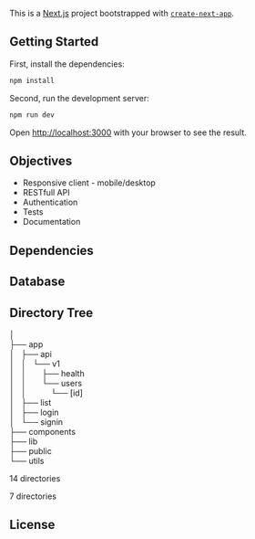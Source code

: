 This is a [Next.js](https://nextjs.org) project bootstrapped with [`create-next-app`](https://nextjs.org/docs/app/api-reference/cli/create-next-app).

## Getting Started

First, install the dependencies:

```bash
npm install
```

Second, run the development server:

```bash
npm run dev
```

Open [http://localhost:3000](http://localhost:3000) with your browser to see the result.

## Objectives

* Responsive client - mobile/desktop
* RESTfull API
* Authentication
* Tests
* Documentation

## Dependencies

## Database

## Directory Tree
│ </br>
├── app </br>
│   ├── api </br>
│   │   └── v1 </br>
│   │       ├── health </br>
│   │       └── users </br>
│   │           └── [id] </br>
│   ├── list </br>
│   ├── login </br>
│   └── signin </br>
├── components </br>
├── lib </br>
├── public </br>
└── utils </br>

14 directories

7 directories

## License
